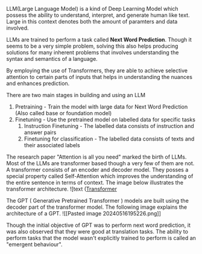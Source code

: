 LLM(Large Language Model) is a kind of Deep Learning Model which possess the ability to understand, interpret, and generate human like text. Large in this context denotes both the amount of paramters and data involved. 

LLMs are trained to perform a task called **Next Word Prediction**. Though it seems to be a very simple problem, solving this also helps producing solutions for many inherent problems that involves understanding the syntax and semantics of a language. 

By employing the use of Transformers, they are able to achieve selective attention to certain parts of inputs that helps in understanding the nuances and enhances prediction. 

There are two main stages in building and using an LLM
1. Pretraining - Train the model with large data for Next Word Prediction (Also called base or foundation model)
2. Finetuning - Use the pretrained model on labelled data for specific tasks
	1. Instruction Finetuning - The labelled data consists of instruction and answer pairs
	2. Finetuning for classification - The labelled data consists of texts and their associated labels

The research paper "Attention is all you need" marked the birth of LLMs. Most of the LLMs are transformer based though a very few of them are not. A transformer consists of an encoder and decoder model. They posses a special property called Self-Attention which improves the understanding of the entire sentence in terms of context. The image below illustrates the transformer architecture. 
![text ([Transformer](https://miro.medium.com/v2/resize:fit:1400/format:webp/1*twgwtHnGIGEkQmwnA7g5cQ.png)


The GPT ( Generative Pretrained Transformer ) models are built using the decoder part of the transformer model. The following image explains the architecture of a GPT. 
![[Pasted image 20240516195226.png]]

Though the initial objective of GPT was to perform next word prediction, it was also observed that they were good at translation tasks. The ability to perform tasks that the model wasn't explicitly trained to perform is called an "emergent behaviour". 